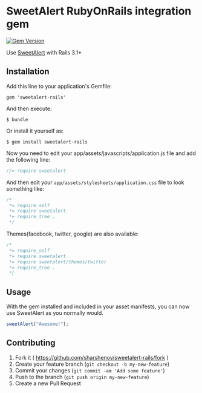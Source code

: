 # SweetAlert RubyOnRails integration gem

[![Gem Version](https://badge.fury.io/rb/sweetalert-rails.svg)](http://badge.fury.io/rb/sweetalert-rails)

Use [SweetAlert](http://t4t5.github.io/sweetalert/) with Rails 3.1+

## Installation

Add this line to your application's Gemfile:

    gem 'sweetalert-rails'

And then execute:

    $ bundle

Or install it yourself as:

    $ gem install sweetalert-rails

Now you need to edit your app/assets/javascripts/application.js file and add the following line:
``` javascript
//= require sweetalert
```

And then edit your `app/assets/stylesheets/application.css` file to look something like:
``` css
/*
 *= require_self
 *= require sweetalert
 *= require_tree .
 */
```

Themes(facebook, twitter, google) are also available:
``` css
/*
 *= require_self
 *= require sweetalert
 *= require sweetalert/themes/twitter
 *= require_tree .
 */
```

## Usage

With the gem installed and included in your asset manifests, you can now use SweetAlert as you normally would.

``` javascript
sweetAlert("Awesome!");
```

## Contributing

1. Fork it ( https://github.com/sharshenov/sweetalert-rails/fork )
2. Create your feature branch (`git checkout -b my-new-feature`)
3. Commit your changes (`git commit -am 'Add some feature'`)
4. Push to the branch (`git push origin my-new-feature`)
5. Create a new Pull Request
